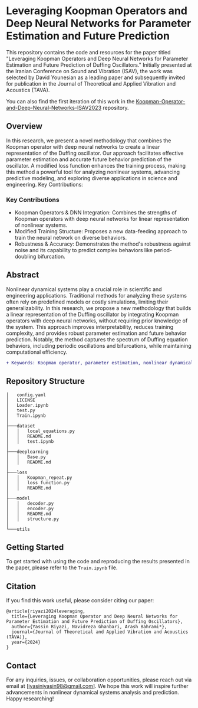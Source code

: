 <!-- ```diff
- text in red
+ text in green
! text in orange
# text in gray
@@ text in purple (and bold)@@
``` -->
# Leveraging Koopman Operators and Deep Neural Networks for Parameter Estimation and Future Prediction
This repository contains the code and resources for the paper titled "Leveraging Koopman Operators and Deep Neural Networks for Parameter Estimation and Future Prediction of Duffing Oscillators." Initially presented at the Iranian Conference on Sound and Vibration (ISAV), the work was selected by David Younesian as a leading paper and subsequently invited for publication in the Journal of Theoretical and Applied Vibration and Acoustics (TAVA).

You can also find the first iteration of this work in the [Koopman-Operator-and-Deep-Neural-Networks-ISAV2023](https://github.com/yriyazi/Koopman-Operator-and-Deep-Neural-Networks-ISAV2023) repository.


## Overview
In this research, we present a novel methodology that combines the Koopman operator with deep neural networks to create a linear representation of the Duffing oscillator. Our approach facilitates effective parameter estimation and accurate future behavior prediction of the oscillator. A modified loss function enhances the training process, making this method a powerful tool for analyzing nonlinear systems, advancing predictive modeling, and exploring diverse applications in science and engineering.
Key Contributions:

### Key Contributions
  * Koopman Operators & DNN Integration: Combines the strengths of Koopman operators with deep neural networks for linear representation of nonlinear systems.
  * Modified Training Structure: Proposes a new data-feeding approach to train the neural network on diverse behaviors.
  * Robustness & Accuracy: Demonstrates the method's robustness against noise and its capability to predict complex behaviors like period-doubling bifurcation.

## Abstract
Nonlinear dynamical systems play a crucial role in scientific and engineering applications. Traditional methods for analyzing these systems often rely on predefined models or costly simulations, limiting their generalizability. In this research, we propose a new methodology that builds a linear representation of the Duffing oscillator by integrating Koopman operators with deep neural networks, without requiring prior knowledge of the system. This approach improves interpretability, reduces training complexity, and provides robust parameter estimation and future behavior prediction. Notably, the method captures the spectrum of Duffing equation behaviors, including periodic oscillations and bifurcations, while maintaining computational efficiency.

```diff
+ Keywords: Koopman operator, parameter estimation, nonlinear dynamical systems, neural networks, period-doubling.
```

## Repository Structure
```
│   config.yaml
│   LICENSE
│   Loader.ipynb
│   test.py
│   Train.ipynb
│
├───dataset
│   │   local_equations.py
│   │   README.md
│   │   test.ipynb
│
├───deeplearning
│   │   Base.py
│   │   README.md
│
├───loss
│   │   Koopman_repeat.py
│   │   loss_function.py
│   │   README.md
│
├───model
│   │   decoder.py
│   │   encoder.py
│   │   README.md
│   │   structure.py
│
└───utils
```
## Getting Started
To get started with using the code and reproducing the results presented in the paper, please refer to the `Train.ipynb` file.


## Citation

If you find this work useful, please consider citing our paper:

<!-- ```
[Yassin Riyazi, Navidreza Ghanbari, Arash Bahrami* 2024. Leveraging Koopman Operator and Deep Neural Networks for Parameter Estimation and Future Prediction of Duffing Oscillators. Journal of Theoretical and Applied Vibration and Acoustics (TAVA)]
``` -->

```
@article{riyazi2024leveraging,
  title={Leveraging Koopman Operator and Deep Neural Networks for Parameter Estimation and Future Prediction of Duffing Oscillators},
  author={Yassin Riyazi, Navidreza Ghanbari, Arash Bahrami*},
  journal={Journal of Theoretical and Applied Vibration and Acoustics (TAVA)},
  year={2024}
}
```

## Contact
For any inquiries, issues, or collaboration opportunities, please reach out via email at [iyasiniyasin98@gmail.com].
We hope this work will inspire further advancements in nonlinear dynamical systems analysis and prediction. Happy researching!